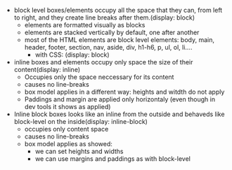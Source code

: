 - block level boxes/elements occupy all the space that they can, from left to right, and they create line breaks after them.(display: block)
  - elements are formatted visually as blocks
  - elements are stacked vertically by default, one after another
  - most of the HTML elements are block level elements: body, main, header, footer, section, nav, aside, div, h1-h6, p, ul, ol, li....
    - with CSS: (display: block)
- inline boxes and elements occupy only space the size of their content(display: inline)
  - Occupies only the space neccessary for its content
  - causes no line-breaks
  - box model applies in a different way: heights and witdth do not apply
  - Paddings and margin are applied only horizontaly (even though in dev tools it shows as applied)
- Inline block boxes looks like an inline from the outside and behaveds like block-level on the inside(display: inline-block)
  - occupies only content space
  - causes no line-breaks
  - box model applies as showed:
    - we can set heights and widths
    - we can use margins and paddings as with block-level
